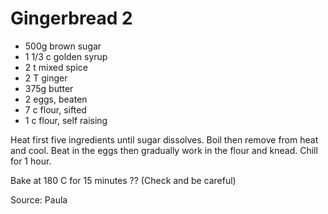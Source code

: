 # Gingerbread 2

* 500g brown sugar
* 1 1/3 c golden syrup
* 2 t mixed spice
* 2 T ginger
* 375g butter
* 2 eggs, beaten
* 7 c flour, sifted
* 1 c flour, self raising

Heat first five ingredients until sugar dissolves.  Boil then remove from heat and cool.  Beat in the eggs then gradually work in the flour and knead.  Chill for 1 hour.

Bake at 180 C for 15 minutes ??  (Check and be careful)

Source: Paula

